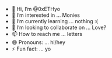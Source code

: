- 👋 Hi, I’m @0xETHyo
- 👀 I’m interested in ... Monies
- 🌱 I’m currently learning ... nothing :(
- 💞️ I’m looking to collaborate on ... Love?
- 📫 How to reach me ... letters
- 😄 Pronouns: ... hi/hey
- ⚡ Fun fact: ... yo

<!---
0xETHyo/0xETHyo is a ✨ special ✨ repository because its `README.md` (this file) appears on your GitHub profile.
You can click the Preview link to take a look at your changes.
--->
